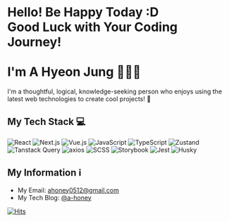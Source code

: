 # Hello! Be Happy Today :D <br> Good Luck with Your Coding Journey! <br><br> I'm A Hyeon Jung :honeybee::honeybee::honeybee:

I'm a thoughtful, logical, knowledge-seeking person who enjoys using the latest web technologies to create cool projects! :rocket: 

## My Tech Stack :computer:

![React](https://img.shields.io/badge/React-61DAFB?style=for-the-badge&logo=react&logoColor=ffffff)
![Next.js](https://img.shields.io/badge/-Next.js-000000?style=for-the-badge&logo=next.js&logoColor=ffffff)
![Vue.js](https://img.shields.io/badge/-Vue.js-4FC08D?style=for-the-badge&logo=vue.js&logoColor=ffffff)
![JavaScript](https://img.shields.io/badge/JavaScript-F7DF1E?style=for-the-badge&logo=javascript&logoColor=323330)
![TypeScript](https://img.shields.io/badge/-TypeScript-3178C6?style=for-the-badge&logo=typescript&logoColor=ffffff)
![Zustand](https://img.shields.io/badge/Zustand-FFD43B?style=for-the-badge)
![Tanstack Query](https://img.shields.io/badge/Tanstack_Query-FF4154?style=for-the-badge&logo=react-query&logoColor=ffffff)
![axios](https://img.shields.io/badge/axios-007ACC?style=for-the-badge&logo=axios&logoColor=ffffff)
![SCSS](https://img.shields.io/badge/-SCSS-CC6699?style=for-the-badge&logo=sass&logoColor=ffffff)
![Storybook](https://img.shields.io/badge/Storybook-FF4785?style=for-the-badge&logo=storybook&logoColor=ffffff)
![Jest](https://img.shields.io/badge/Jest-C21325?style=for-the-badge&logo=jest&logoColor=ffffff)
![Husky](https://img.shields.io/badge/Husky-4E8EE9?style=for-the-badge&logo=husky&logoColor=ffffff)

## My Information :information_source:

- My Email: [ahoney0512@gmail.com](mailto:ahoney0512@gmail.com)
- My Tech Blog: [@a-honey](https://a-honey.tistory.com/)

[![Hits](https://hits.seeyoufarm.com/api/count/incr/badge.svg?url=https%3A%2F%2Fgithub.com%2Fa-honey&count_bg=%23FF8000&title_bg=%23555555&icon=&icon_color=%23E7E7E7&title=hits&edge_flat=false)](https://hits.seeyoufarm.com)
